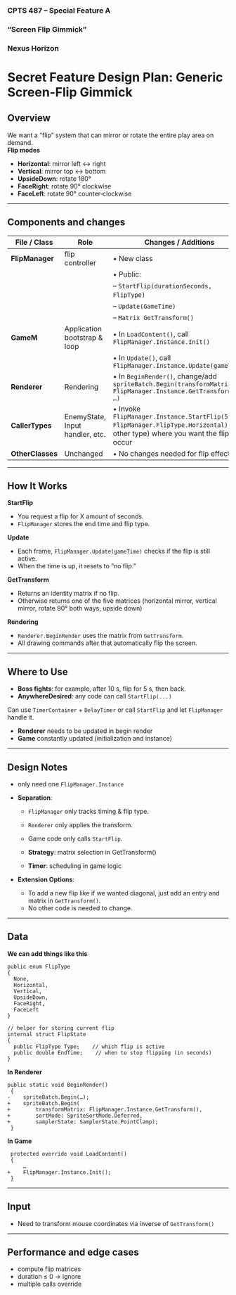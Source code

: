 ### CPTS 487 – Special Feature A
### “Screen Flip Gimmick”
### Nexus Horizon

# Secret Feature Design Plan: Generic Screen‑Flip Gimmick

## Overview
We want a “flip” system that can mirror or rotate the entire play area on demand.  
**Flip modes**  
- **Horizontal**: mirror left ↔ right  
- **Vertical**: mirror top ↔ bottom  
- **UpsideDown**: rotate 180°  
- **FaceRight**: rotate 90° clockwise  
- **FaceLeft**: rotate 90° counter‑clockwise

---

## Components and changes

| **File / Class**    | **Role**                       | **Changes / Additions**                                                                                                                         |
|---------------------|--------------------------------|-------------------------------------------------------------------------------------------------------------------------------------------------|
| **FlipManager**     | flip controller                | • New class                                                                                                                                     |
|                     |                                | • Public:                                                                                                                                       |
|                     |                                |   – `StartFlip(durationSeconds, FlipType)`                                                                                                      | 
|                     |                                |   – `Update(GameTime)`                                                                                                                          |
|                     |                                |   – `Matrix GetTransform()`                                                                                                                     |
| **GameM**           | Application bootstrap & loop   | • In `LoadContent()`, call `FlipManager.Instance.Init()`                                                                                        |
|                     |                                | • In `Update()`, call `FlipManager.Instance.Update(gameTime)`                                                                                   |
| **Renderer**        | Rendering                      | • In `BeginRender()`, change/add `spriteBatch.Begin(transformMatrix: FlipManager.Instance.GetTransform(), …)`                                   |
| **CallerTypes**     | EnemyState, Input handler, etc.| • Invoke `FlipManager.Instance.StartFlip(5f, FlipManager.FlipType.Horizontal)` (or other type) where you want the flip to occur                 |
| **OtherClasses**    | Unchanged                      | • No changes needed for flip effect                                                                                                             |

---

## How It Works 

 **StartFlip**  
   - You request a flip for X amount of seconds.  
   - `FlipManager` stores the end time and flip type.

 **Update**  
   - Each frame, `FlipManager.Update(gameTime)` checks if the flip is still active.  
   - When the time is up, it resets to “no flip.”

**GetTransform**  
   - Returns an identity matrix if no flip.  
   - Otherwise returns one of the five matrices (horizontal mirror, vertical mirror, rotate 90° both ways, upside down)

**Rendering**  
   - `Renderer.BeginRender` uses the matrix from `GetTransform`.  
   - All drawing commands after that automatically flip the screen.

---

## Where to Use

- **Boss fights**: for example, after 10 s, flip for 5 s, then back.
- **AnywhereDesired**: any code can call `StartFlip(...)`

Can use `TimerContainer` + `DelayTimer` or call `StartFlip` and let `FlipManager` handle it.

- **Renderer** needs to be updated in begin render 
- **Game** constantly updated (initialization and instance)

---

## Design Notes

- only need one `FlipManager.Instance`

- **Separation**:  
  - `FlipManager` only tracks timing & flip type.  
  - `Renderer` only applies the transform.  
  - Game code only calls `StartFlip`.

  - **Strategy**: matrix selection in GetTransform()
  - **Timer**: scheduling in game logic 

- **Extension Options**:  
  - To add a new flip like if we wanted diagonal, just add an entry and matrix in `GetTransform()`.  
  - No other code is needed to change.

---

## Data 

**We can add things like this**

```
public enum FlipType 
{
  None,
  Horizontal,
  Vertical,
  UpsideDown,
  FaceRight,
  FaceLeft
}

// helper for storing current flip
internal struct FlipState
{
  public FlipType Type;    // which flip is active
  public double EndTime;    // when to stop flipping (in seconds)
}
```

**In Renderer**

```
public static void BeginRender()
 {
-    spriteBatch.Begin(…);
+    spriteBatch.Begin(
+        transformMatrix: FlipManager.Instance.GetTransform(),
+        sortMode: SpriteSortMode.Deferred,
+        samplerState: SamplerState.PointClamp);
 }
```

**In Game**

```
 protected override void LoadContent()
 {
     … 
+    FlipManager.Instance.Init();
 }
```

---

## Input 
- Need to transform mouse coordinates via inverse of `GetTransform()`

---

## Performance and edge cases
- compute flip matrices
- duration ≤ 0 → ignore
- multiple calls override


